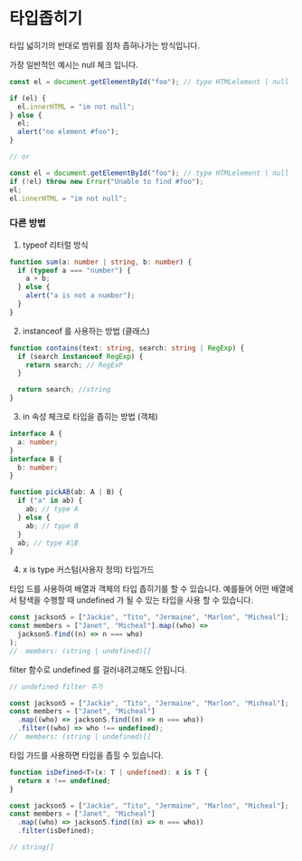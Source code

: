 # 타입좁히기

타입 넓히기의 반대로 범위를 점차 좁혀나가는 방식입니다.

가장 일반적인 예시는 null 체크 입니다.

```ts
const el = document.getElementById("foo"); // type HTMLelement | null

if (el) {
  el.innerHTML = "im not null";
} else {
  el;
  alert("no element #foo");
}

// or

const el = document.getElementById("foo"); // type HTMLelement | null
if (!el) throw new Error("Unable to find #foo");
el;
el.innerHTML = "im not null";
```

### 다른 방법

1. typeof 리터럴 방식

```ts
function sum(a: number | string, b: number) {
  if (typeof a === "number") {
    a + b;
  } else {
    alert("a is not a number");
  }
}
```

2. instanceof 를 사용하는 방법 (클래스)

```ts
function contains(text: string, search: string | RegExp) {
  if (search instanceof RegExp) {
    return search; // RegExP
  }

  return search; //string
}
```

3. in 속성 체크로 타입을 좁히는 방법 (객체)

```ts
interface A {
  a: number;
}
interface B {
  b: number;
}

function pickAB(ab: A | B) {
  if ("a" in ab) {
    ab; // type A
  } else {
    ab; // type B
  }
  ab; // type A|B
}
```

4. x is type 커스텀(사용자 정의) 타입가드

타입 드를 사용하여 배열과 객체의 타입 좁히기를 할 수 있습니다.
예를들어 어떤 배열에서 탐색을 수행할 때 undefined 가 될 수 있는 타입을 사용 할 수 있습니다.

```ts
const jackson5 = ["Jackie", "Tito", "Jermaine", "Marlon", "Micheal"];
const members = ["Janet", "Micheal"].map((who) =>
  jackson5.find((n) => n === who)
);
//  members: (string | undefined)[]
```

filter 함수로 undefined 를 걸러내려고해도 안됩니다.

```ts
// undefined filter 추가

const jackson5 = ["Jackie", "Tito", "Jermaine", "Marlon", "Micheal"];
const members = ["Janet", "Micheal"]
  .map((who) => jackson5.find((n) => n === who))
  .filter((who) => who !== undefined);
//  members: (string | undefined)[]
```

타입 가드를 사용하면 타입을 좁힐 수 있습니다.

```ts
function isDefined<T>(x: T | undefined): x is T {
  return x !== undefined;
}

const jackson5 = ["Jackie", "Tito", "Jermaine", "Marlon", "Micheal"];
const members = ["Janet", "Micheal"]
  .map((who) => jackson5.find((n) => n === who))
  .filter(isDefined);

// string[]
```
